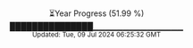 <p align="center">
⏳Year Progress (51.99 %) <br>
███████████████▁▁▁▁▁▁▁▁▁▁▁▁▁▁▁ <br>
<sub>Updated: Tue, 09 Jul 2024 06:25:32 GMT</sub>
</p>

